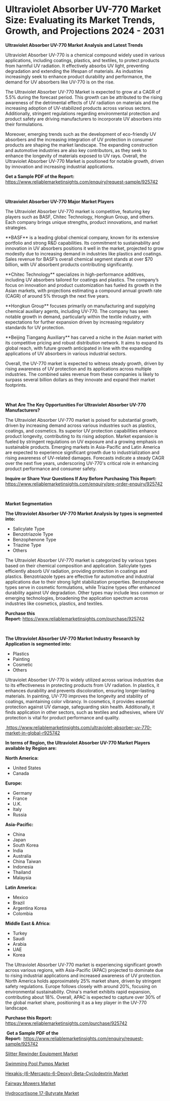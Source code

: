 <p><h1>Ultraviolet Absorber UV-770 Market Size: Evaluating its Market Trends, Growth, and Projections 2024 - 2031</h1></p><p><strong>Ultraviolet Absorber UV-770 Market Analysis and Latest Trends</strong></p>
<p><p>Ultraviolet Absorber UV-770 is a chemical compound widely used in various applications, including coatings, plastics, and textiles, to protect products from harmful UV radiation. It effectively absorbs UV light, preventing degradation and extending the lifespan of materials. As industries increasingly seek to enhance product durability and performance, the demand for UV absorbers like UV-770 is on the rise.</p><p>The Ultraviolet Absorber UV-770 Market is expected to grow at a CAGR of 5.5% during the forecast period. This growth can be attributed to the rising awareness of the detrimental effects of UV radiation on materials and the increasing adoption of UV-stabilized products across various sectors. Additionally, stringent regulations regarding environmental protection and product safety are driving manufacturers to incorporate UV absorbers into their formulations.</p><p>Moreover, emerging trends such as the development of eco-friendly UV absorbers and the increasing integration of UV protection in consumer products are shaping the market landscape. The expanding construction and automotive industries are also key contributors, as they seek to enhance the longevity of materials exposed to UV rays. Overall, the Ultraviolet Absorber UV-770 Market is positioned for notable growth, driven by innovation and increasing industrial applications.</p></p>
<p><strong>Get a Sample PDF of the Report:&nbsp;</strong> <a href="https://www.reliablemarketinsights.com/enquiry/request-sample/925742?utm_campaign=1332&utm_medium=2&utm_source=Github&utm_content=ia&utm_term=02102024&utm_id=ultraviolet-absorber-uv-770">https://www.reliablemarketinsights.com/enquiry/request-sample/925742</a></p>
<p>&nbsp;</p>
<p><strong>Ultraviolet Absorber UV-770 Major Market Players</strong></p>
<p><p>The Ultraviolet Absorber UV-770 market is competitive, featuring key players such as BASF, Chitec Technology, Hongkun Group, and others. Each company brings unique strengths, product innovations, and market strategies.</p><p>**BASF** is a leading global chemical company, known for its extensive portfolio and strong R&D capabilities. Its commitment to sustainability and innovation in UV absorbers positions it well in the market, projected to grow modestly due to increasing demand in industries like plastics and coatings. Sales revenue for BASF’s overall chemical segment stands at over $70 billion, with UV absorbent products contributing significantly.</p><p>**Chitec Technology** specializes in high-performance additives, including UV absorbers tailored for coatings and plastics. The company’s focus on innovation and product customization has fueled its growth in the Asian markets, with projections estimating a compound annual growth rate (CAGR) of around 5% through the next five years.</p><p>**Hongkun Group** focuses primarily on manufacturing and supplying chemical auxiliary agents, including UV-770. The company has seen notable growth in demand, particularly within the textile industry, with expectations for further expansion driven by increasing regulatory standards for UV protection.</p><p>**Beijing Tiangang Auxiliary** has carved a niche in the Asian market with its competitive pricing and robust distribution network. It aims to expand its global reach, with future growth anticipated in line with the expanding applications of UV absorbers in various industrial sectors.</p><p>Overall, the UV-770 market is expected to witness steady growth, driven by rising awareness of UV protection and its applications across multiple industries. The combined sales revenue from these companies is likely to surpass several billion dollars as they innovate and expand their market footprints.</p></p>
<p>&nbsp;</p>
<p><strong>What Are The Key Opportunities For Ultraviolet Absorber UV-770 Manufacturers?</strong></p>
<p><p>The Ultraviolet Absorber UV-770 market is poised for substantial growth, driven by increasing demand across various industries such as plastics, coatings, and cosmetics. Its superior UV protection capabilities enhance product longevity, contributing to its rising adoption. Market expansion is fueled by stringent regulations on UV exposure and a growing emphasis on sustainable products. Emerging markets in Asia-Pacific and Latin America are expected to experience significant growth due to industrialization and rising awareness of UV-related damages. Forecasts indicate a steady CAGR over the next five years, underscoring UV-770's critical role in enhancing product performance and consumer safety.</p></p>
<p><strong>Inquire or Share Your Questions If Any Before Purchasing This Report:</strong> <a href="https://www.reliablemarketinsights.com/enquiry/pre-order-enquiry/925742?utm_campaign=1332&utm_medium=2&utm_source=Github&utm_content=ia&utm_term=02102024&utm_id=ultraviolet-absorber-uv-770">https://www.reliablemarketinsights.com/enquiry/pre-order-enquiry/925742</a></p>
<p>&nbsp;</p>
<p><strong>Market Segmentation</strong></p>
<p><strong>The Ultraviolet Absorber UV-770 Market Analysis by types is segmented into:</strong></p>
<p><ul><li>Salicylate Type</li><li>Benzotriazole Type</li><li>Benzophenone Type</li><li>Triazine Type</li><li>Others</li></ul></p>
<p><p>The Ultraviolet Absorber UV-770 market is categorized by various types based on their chemical composition and application. Salicylate types efficiently absorb UV radiation, providing protection in coatings and plastics. Benzotriazole types are effective for automotive and industrial applications due to their strong light stabilization properties. Benzophenone types serve in cosmetic formulations, while Triazine types offer enhanced durability against UV degradation. Other types may include less common or emerging technologies, broadening the application spectrum across industries like cosmetics, plastics, and textiles.</p></p>
<p><strong>Purchase this Report:&nbsp;</strong><a href="https://www.reliablemarketinsights.com/purchase/925742?utm_campaign=1332&utm_medium=2&utm_source=Github&utm_content=ia&utm_term=02102024&utm_id=ultraviolet-absorber-uv-770">https://www.reliablemarketinsights.com/purchase/925742</a></p>
<p>&nbsp;</p>
<p><strong>The Ultraviolet Absorber UV-770 Market Industry Research by Application is segmented into:</strong></p>
<p><ul><li>Plastics</li><li>Painting</li><li>Cosmetic</li><li>Others</li></ul></p>
<p><p>Ultraviolet Absorber UV-770 is widely utilized across various industries due to its effectiveness in protecting products from UV radiation. In plastics, it enhances durability and prevents discoloration, ensuring longer-lasting materials. In painting, UV-770 improves the longevity and stability of coatings, maintaining color vibrancy. In cosmetics, it provides essential protection against UV damage, safeguarding skin health. Additionally, it finds application in other sectors, such as textiles and adhesives, where UV protection is vital for product performance and quality.</p></p>
<p><a href="https://www.reliablemarketinsights.com/ultraviolet-absorber-uv-770-market-in-global-r925742?utm_campaign=1332&utm_medium=2&utm_source=Github&utm_content=ia&utm_term=02102024&utm_id=ultraviolet-absorber-uv-770">&nbsp;https://www.reliablemarketinsights.com/ultraviolet-absorber-uv-770-market-in-global-r925742</a></p>
<p><strong>In terms of Region, the Ultraviolet Absorber UV-770 Market Players available by Region are:</strong></p>
<p>
    <p> <strong> North America: </strong>
        <ul>
            <li>United States</li>
            <li>Canada</li>
        </ul>
        </p> 
    <p> <strong> Europe: </strong>
        <ul>
            <li>Germany</li>
            <li>France</li>
            <li>U.K.</li>
            <li>Italy</li>
            <li>Russia</li>
        </ul>
        </p> 
    <p> <strong> Asia-Pacific: </strong>
        <ul>
            <li>China</li>
            <li>Japan</li>
            <li>South Korea</li>
            <li>India</li>
            <li>Australia</li>
            <li>China Taiwan</li>
            <li>Indonesia</li>
            <li>Thailand</li>
            <li>Malaysia</li>
        </ul>
        </p> 
    <p> <strong> Latin America: </strong>
        <ul>
            <li>Mexico</li>
            <li>Brazil</li>
            <li>Argentina Korea</li>
            <li>Colombia</li>
        </ul>
        </p> 
    <p> <strong> Middle East & Africa: </strong>
        <ul>
            <li>Turkey</li>
            <li>Saudi</li>
            <li>Arabia</li>
            <li>UAE</li>
            <li>Korea</li>
        </ul>
    </p>
    </p>
<p><p>The Ultraviolet Absorber UV-770 market is experiencing significant growth across various regions, with Asia-Pacific (APAC) projected to dominate due to rising industrial applications and increased awareness of UV protection. North America holds approximately 25% market share, driven by stringent safety regulations. Europe follows closely with around 20%, focusing on environmental sustainability. China's market exhibits rapid expansion, contributing about 18%. Overall, APAC is expected to capture over 30% of the global market share, positioning it as a key player in the UV-770 landscape.</p></p>
<p><strong>Purchase this Report: </strong><a href="https://www.reliablemarketinsights.com/purchase/925742?utm_campaign=1332&utm_medium=2&utm_source=Github&utm_content=ia&utm_term=02102024&utm_id=ultraviolet-absorber-uv-770">https://www.reliablemarketinsights.com/purchase/925742</a></p>
<p>&nbsp;<strong>Get a Sample PDF of the Report:&nbsp;&nbsp;</strong><a href="https://www.reliablemarketinsights.com/enquiry/request-sample/925742?utm_campaign=1332&utm_medium=2&utm_source=Github&utm_content=ia&utm_term=02102024&utm_id=ultraviolet-absorber-uv-770">https://www.reliablemarketinsights.com/enquiry/request-sample/925742</a></p>
<p><strong></strong></p>
<p><p><a href="https://www.linkedin.com/pulse/how-slitter-rewinder-equipment-market-changing-from-2024-cip6f?utm_campaign=1332&utm_medium=2&utm_source=Github&utm_content=ia&utm_term=02102024&utm_id=ultraviolet-absorber-uv-770">Slitter Rewinder Equipment Market</a></p><p><a href="https://www.linkedin.com/pulse/strategic-market-insights-global-swimming-pool-pumps-2024-1tzgf?utm_campaign=1332&utm_medium=2&utm_source=Github&utm_content=ia&utm_term=02102024&utm_id=ultraviolet-absorber-uv-770">Swimming Pool Pumps Market</a></p><p><a href="https://issuu.com/reportprime-2/docs/hexakis-6-mercapto-6-deoxy-beta-cyc_e4844aa85a1fcc?utm_campaign=1332&utm_medium=2&utm_source=Github&utm_content=ia&utm_term=02102024&utm_id=ultraviolet-absorber-uv-770">Hexakis-(6-Mercapto-6-Deoxy)-Beta-Cyclodextrin Market</a></p><p><a href="https://www.linkedin.com/pulse/market-dynamics-future-trends-global-fairway-mowers-sector-adnzf?utm_campaign=1332&utm_medium=2&utm_source=Github&utm_content=ia&utm_term=02102024&utm_id=ultraviolet-absorber-uv-770">Fairway Mowers Market</a></p><p><a href="https://issuu.com/reportprime-2/docs/hydrocortisone-17-butyrate-market-s_20dc96ec946e83?utm_campaign=1332&utm_medium=2&utm_source=Github&utm_content=ia&utm_term=02102024&utm_id=ultraviolet-absorber-uv-770">Hydrocortisone 17-Butyrate Market</a></p></p>